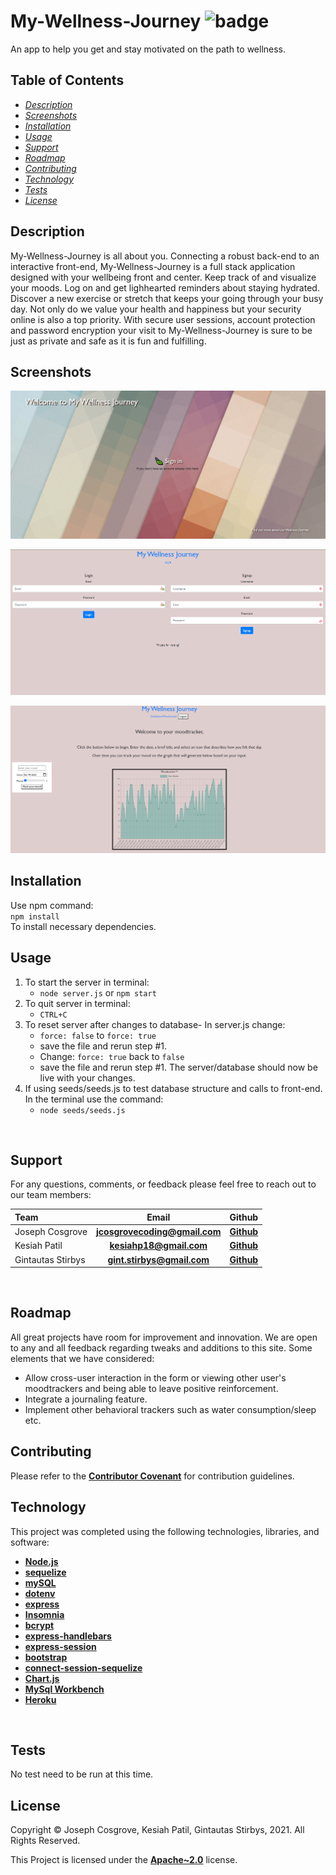 # **My-Wellness-Journey** ![badge](https://img.shields.io/badge/License-Apache~2.0-brightgreen.svg)  

An app to help you get and stay motivated on the path to wellness.    

## **Table of Contents**

* *[Description](#description)*
* *[Screenshots](#screenshots)*
* *[Installation](#installation)*
* *[Usage](#usage)*
* *[Support](#suport)*
* *[Roadmap](#roadmap)*
* *[Contributing](#contributing)*
* *[Technology](#technology)*
* *[Tests](#tests)*
* *[License](#license)*

## **Description**

My-Wellness-Journey is all about you.  Connecting a robust back-end to an interactive front-end, My-Wellness-Journey is a full stack application designed with your wellbeing front and center.  Keep track of and visualize your moods. Log on and get lighhearted reminders about staying hydrated.  Discover a new exercise or stretch that keeps your going through your busy day.  Not only do we value your health and happiness but your security online is also a top priority.  With secure user sessions, account protection and password encryption your visit to My-Wellness-Journey is sure to be just as private and safe as it is fun and fulfilling. 

## **Screenshots**

![landing-page](public/assets/My-Wellness-Journey.png)

![login-page](public/assets/login-page.png)

![moodtracker](public/assets/moodtracker.png)

## **Installation**

Use npm command:<br>
        `npm install`<br> 
To install necessary dependencies.

## **Usage**

1. To start the server in terminal:
    - `node server.js` or `npm start`
2. To quit server in terminal:
    - `CTRL+C`
3. To reset server after changes to database- In server.js change:
    - `force: false` to `force: true`
    - save the file and rerun step #1. 
    - Change: `force: true` back to `false`
    - save the file and rerun step #1. The server/database should now be live with  your changes.
4. If using seeds/seeds.js to test database structure and calls to front-end. In the terminal use the command:
    - `node seeds/seeds.js`










<br>

## **Support**

For any questions, comments, or feedback please feel free to reach out to our team members: <br>

| Team              | Email                            | Github                                    |
| :---              |            :----:                |                  :---:                    |
| Joseph Cosgrove   | **<jcosgrovecoding@gmail.com>**  | **[Github](https://github.com/jyc5331)**  |
| Kesiah Patil      | **<kesiahp18@gmail.com>**        | **[Github](https://github.com/kesiahp18)**|  
| Gintautas Stirbys | **<gint.stirbys@gmail.com>**     | **[Github](https://github.com/gintstir)** |     

<br>

## **Roadmap**
All great projects have room for improvement and innovation.  We are open to any and all feedback regarding tweaks and additions to this site.  Some elements that we have considered:
- Allow cross-user interaction in the form or viewing other user's moodtrackers and being able to leave positive reinforcement.
- Integrate a journaling feature.
- Implement other behavioral trackers such as water consumption/sleep etc. 

## **Contributing**

Please refer to the **[Contributor Covenant](https://www.contributor-covenant.org/)** for contribution guidelines.
<br>

## **Technology**


This project was completed using the following technologies, libraries, and software: 

- **[Node.js](https://nodejs.org/en/)**
- **[sequelize](https://www.npmjs.com/package/sequelize)**
- **[mySQL](https://www.npmjs.com/package/mysql2)**
- **[dotenv](https://www.npmjs.com/package/dotenv)**
- **[express](https://www.npmjs.com/package/express)**
- **[Insomnia](https://insomnia.rest/)**
- **[bcrypt](https://www.npmjs.com/package/bcrypt)**
- **[express-handlebars](https://www.npmjs.com/package/express-handlebars)**
- **[express-session](https://www.npmjs.com/package/express-session)**
- **[bootstrap](https://getbootstrap.com/)**
- **[connect-session-sequelize](https://www.npmjs.com/package/connect-session-sequelize)**
- **[Chart.js](https://www.chartjs.org/)**
- **[MySql Workbench](https://www.mysql.com/products/workbench/)**
- **[Heroku](https://www.heroku.com/home)**
<br>

## **Tests**

No test need to be run at this time. 


## **License**

Copyright © Joseph Cosgrove, Kesiah Patil, Gintautas Stirbys, 2021.  All Rights Reserved.

This Project is licensed under the **[Apache~2.0](https://www.apache.org/licenses/LICENSE-2.0)** license.